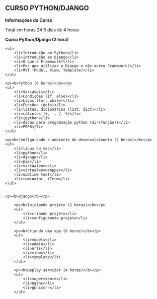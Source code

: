 <h2>CURSO PYTHON/DJANGO</h2>

<p><b>Informações do Curso</b></p>
<p>Total em horas 24
6 dias de 4 horas</p>

<p><b>Curso Python/Django (2 hora)</b></p>

    <ul>
        <li>Introdução ao Python</li>
        <li>Introdução ao Django</li>
        <li>O que é Framework?</li>
        <li>Por que utilizar o Django e não outro Framework?</li>
        <li>MVT (Model, View, Template)</li>
    </ul>

    <p><b>Python (6 horas)</b></p>
    <ul>
        <li>Variáveis</li>
        <li>Condições (if, else)</li>
        <li>Laços (for, while)</li>
        <li>Funções (defs)</li>
        <li>listas, dicionários (list, dict)</li>
        <li>cálculos (+, -, /, %)</li>
        <li>ipython</li>
        <li>dicas para programação python (dir(função))</li>
        <li>PEP8</li>
    </ul>

    <p><b>Configurando o ambiente de desenvolvimento (2 horas)</b></p>
    <ul>
        <li>linux ou mac</li>
        <li>python</li>
        <li>django</li>
        <li>pip</li>
        <li>virtualenv</li>
        <li>virtualenvwrapper</li>
        <li>sublime text</li>
        <li>teminator, iTerm</li>
    </ul>


    <p><b>Django</b></p>

        <p><b>Iniciando projeto (2 horas)</b></p>
        <ul>
            <li>criando projeto</li>
            <li>configurando projeto</li>
        </ul>

        <p><b>Criando uma app (8 horas)</b></p>
        <ul>
            <li>models</li>
            <li>admin</li>
            <li>urls</li>
            <li>views</li>
            <li>template</li>
        </ul>

        <p><b>Deploy servidor (4 horas)</b></p>
        <ul>
            <li>supervisord</li>
            <li>nginx</li>
            <li>gunicorn</li>
        </ul>
